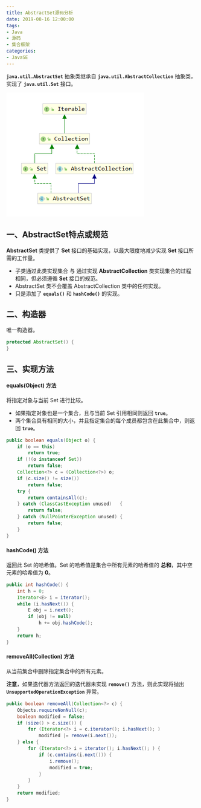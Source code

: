 ```yaml
---
title: AbstractSet源码分析
date: 2019-08-16 12:00:00
tags:
- Java
- 源码
- 集合框架
categories:
- JavaSE
---
```


**`java.util.AbstractSet`** 抽象类继承自 **`java.util.AbstractCollection`** 抽象类，实现了 **`java.util.Set`** 接口。

![AbstractSet继承关系](AbstractSet-source-analysis/AbstractSet1.png "AbstractSet继承关系")

<!-- more -->

## 一、AbstractSet特点或规范

**AbstractSet** 类提供了 **Set** 接口的基础实现，以最大限度地减少实现 **Set** 接口所需的工作量。
- 子类通过此类实现集合 与 通过实现 **AbstractCollection** 类实现集合的过程相同，但必须遵循 **Set** 接口的规范。
- AbstractSet 类不会覆盖 AbstractCollection 类中的任何实现。
- 只是添加了 **`equals()`** 和 **`hashCode()`** 的实现。

## 二、构造器

唯一构造器。
```java
protected AbstractSet() {
}
```

## 三、实现方法

#### equals(Object) 方法

将指定对象与当前 Set 进行比较。
- 如果指定对象也是一个集合，且与当前 Set 引用相同则返回 **`true`**。
- 两个集合具有相同的大小，并且指定集合的每个成员都包含在此集合中，则返回 **`true`**。

```java
public boolean equals(Object o) {
    if (o == this)
        return true;
    if (!(o instanceof Set))
        return false;
    Collection<?> c = (Collection<?>) o;
    if (c.size() != size())
        return false;
    try {
        return containsAll(c);
    } catch (ClassCastException unused)   {
        return false;
    } catch (NullPointerException unused) {
        return false;
    }
}
```

#### hashCode() 方法

返回此 Set 的哈希值。Set 的哈希值是集合中所有元素的哈希值的 **总和**，其中空元素的哈希值为 **0**。

```java
public int hashCode() {
    int h = 0;
    Iterator<E> i = iterator();
    while (i.hasNext()) {
        E obj = i.next();
        if (obj != null)
            h += obj.hashCode();
    }
    return h;
}
```

#### removeAll(Collection) 方法

从当前集合中删除指定集合中的所有元素。

**注意**，如果迭代器方法返回的迭代器未实现 **`remove()`** 方法，则此实现将抛出 **`UnsupportedOperationException`** 异常。

```java
public boolean removeAll(Collection<?> c) {
    Objects.requireNonNull(c);
    boolean modified = false;
    if (size() > c.size()) {
        for (Iterator<?> i = c.iterator(); i.hasNext(); )
            modified |= remove(i.next());
    } else {
        for (Iterator<?> i = iterator(); i.hasNext(); ) {
            if (c.contains(i.next())) {
                i.remove();
                modified = true;
            }
        }
    }
    return modified;
}
```
